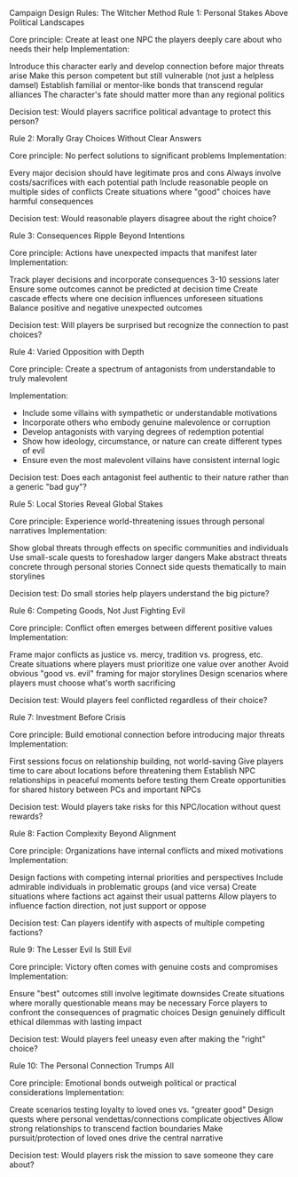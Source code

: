 Campaign Design Rules: The Witcher Method
Rule 1: Personal Stakes Above Political Landscapes

Core principle: Create at least one NPC the players deeply care about who needs their help
Implementation:

Introduce this character early and develop connection before major threats arise
Make this person competent but still vulnerable (not just a helpless damsel)
Establish familial or mentor-like bonds that transcend regular alliances
The character's fate should matter more than any regional politics


Decision test: Would players sacrifice political advantage to protect this person?

Rule 2: Morally Gray Choices Without Clear Answers

Core principle: No perfect solutions to significant problems
Implementation:

Every major decision should have legitimate pros and cons
Always involve costs/sacrifices with each potential path
Include reasonable people on multiple sides of conflicts
Create situations where "good" choices have harmful consequences


Decision test: Would reasonable players disagree about the right choice?

Rule 3: Consequences Ripple Beyond Intentions

Core principle: Actions have unexpected impacts that manifest later
Implementation:

Track player decisions and incorporate consequences 3-10 sessions later
Ensure some outcomes cannot be predicted at decision time
Create cascade effects where one decision influences unforeseen situations
Balance positive and negative unexpected outcomes


Decision test: Will players be surprised but recognize the connection to past choices?

Rule 4: Varied Opposition with Depth

Core principle: Create a spectrum of antagonists from understandable to truly malevolent

Implementation:
- Include some villains with sympathetic or understandable motivations
- Incorporate others who embody genuine malevolence or corruption
- Develop antagonists with varying degrees of redemption potential
- Show how ideology, circumstance, or nature can create different types of evil
- Ensure even the most malevolent villains have consistent internal logic

Decision test: Does each antagonist feel authentic to their nature rather than a generic "bad guy"?

Rule 5: Local Stories Reveal Global Stakes

Core principle: Experience world-threatening issues through personal narratives
Implementation:

Show global threats through effects on specific communities and individuals
Use small-scale quests to foreshadow larger dangers
Make abstract threats concrete through personal stories
Connect side quests thematically to main storylines


Decision test: Do small stories help players understand the big picture?

Rule 6: Competing Goods, Not Just Fighting Evil

Core principle: Conflict often emerges between different positive values
Implementation:

Frame major conflicts as justice vs. mercy, tradition vs. progress, etc.
Create situations where players must prioritize one value over another
Avoid obvious "good vs. evil" framing for major storylines
Design scenarios where players must choose what's worth sacrificing


Decision test: Would players feel conflicted regardless of their choice?

Rule 7: Investment Before Crisis

Core principle: Build emotional connection before introducing major threats
Implementation:

First sessions focus on relationship building, not world-saving
Give players time to care about locations before threatening them
Establish NPC relationships in peaceful moments before testing them
Create opportunities for shared history between PCs and important NPCs


Decision test: Would players take risks for this NPC/location without quest rewards?

Rule 8: Faction Complexity Beyond Alignment

Core principle: Organizations have internal conflicts and mixed motivations
Implementation:

Design factions with competing internal priorities and perspectives
Include admirable individuals in problematic groups (and vice versa)
Create situations where factions act against their usual patterns
Allow players to influence faction direction, not just support or oppose


Decision test: Can players identify with aspects of multiple competing factions?

Rule 9: The Lesser Evil Is Still Evil

Core principle: Victory often comes with genuine costs and compromises
Implementation:

Ensure "best" outcomes still involve legitimate downsides
Create situations where morally questionable means may be necessary
Force players to confront the consequences of pragmatic choices
Design genuinely difficult ethical dilemmas with lasting impact


Decision test: Would players feel uneasy even after making the "right" choice?

Rule 10: The Personal Connection Trumps All

Core principle: Emotional bonds outweigh political or practical considerations
Implementation:

Create scenarios testing loyalty to loved ones vs. "greater good"
Design quests where personal vendettas/connections complicate objectives
Allow strong relationships to transcend faction boundaries
Make pursuit/protection of loved ones drive the central narrative


Decision test: Would players risk the mission to save someone they care about?